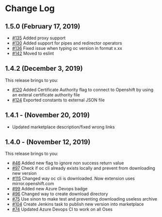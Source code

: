 # Change Log

## 1.5.0 (February 17, 2019)

* [#135](https://github.com/redhat-developer/openshift-vsts/issues/135) Added proxy support
* [#130](https://github.com/redhat-developer/openshift-vsts/issues/130) Added support for pipes and redirector operators
* [#136](https://github.com/redhat-developer/openshift-vsts/issues/136) Fixed issue when typing oc version in format x.xx
* [#142](https://github.com/redhat-developer/openshift-vsts/issues/142) Moved to eslint

## 1.4.2 (December 3, 2019)

This release brings to you: 
* [#120](https://github.com/redhat-developer/openshift-vsts/issues/120) Added Certificate Authority flag to connect to Openshift by using an exteral certificate authority file
* [#124](https://github.com/redhat-developer/openshift-vsts/issues/124) Exported constants to external JSON file

## 1.4.1 - (November 20, 2019) 

* Updated marketplace description/fixed wrong links

## 1.4.0 - (November 12, 2019) 

This release brings to you:

* [#46](https://github.com/redhat-developer/openshift-vsts/issues/46) Added new flag to ignore non success return value
* [#97](https://github.com/redhat-developer/openshift-vsts/issues/97) Check if oc cli already exists locally and prevent from downloading new version
* [#115](https://github.com/redhat-developer/openshift-vsts/issues/115) Changed way oc cli is downloaded. Now extension uses mirror.openshift.com
* [#99](https://github.com/redhat-developer/openshift-vsts/issues/99) Added new Azure Devops badge
* [#96](https://github.com/redhat-developer/openshift-vsts/issues/96) Changed way to create download directory 
* [#75](https://github.com/redhat-developer/openshift-vsts/pull/98) Use sinon to make test and preventing downloading useless archive
* [#104](https://github.com/redhat-developer/openshift-vsts/issues/104) Create Jenkins task to publish new version into marketplace
* [#74](https://github.com/redhat-developer/openshift-vsts/issues/74) Updated Azure Devops CI to work on all Oses
